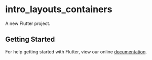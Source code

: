 # intro_layouts_containers

A new Flutter project.

## Getting Started

For help getting started with Flutter, view our online
[documentation](https://flutter.io/).
